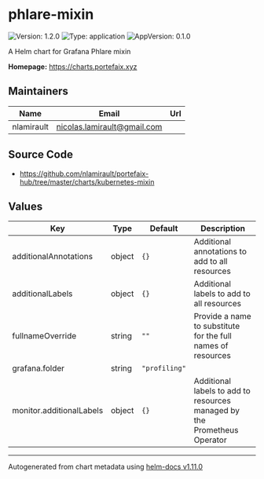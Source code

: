 # phlare-mixin

![Version: 1.2.0](https://img.shields.io/badge/Version-1.2.0-informational?style=flat-square) ![Type: application](https://img.shields.io/badge/Type-application-informational?style=flat-square) ![AppVersion: 0.1.0](https://img.shields.io/badge/AppVersion-0.1.0-informational?style=flat-square)

A Helm chart for Grafana Phlare mixin

**Homepage:** <https://charts.portefaix.xyz>

## Maintainers

| Name       | Email                         | Url |
| ---------- | ----------------------------- | --- |
| nlamirault | <nicolas.lamirault@gmail.com> |     |

## Source Code

- <https://github.com/nlamirault/portefaix-hub/tree/master/charts/kubernetes-mixin>

## Values

| Key                      | Type   | Default       | Description                                                              |
| ------------------------ | ------ | ------------- | ------------------------------------------------------------------------ |
| additionalAnnotations    | object | `{}`          | Additional annotations to add to all resources                           |
| additionalLabels         | object | `{}`          | Additional labels to add to all resources                                |
| fullnameOverride         | string | `""`          | Provide a name to substitute for the full names of resources             |
| grafana.folder           | string | `"profiling"` |                                                                          |
| monitor.additionalLabels | object | `{}`          | Additional labels to add to resources managed by the Prometheus Operator |

---

Autogenerated from chart metadata using [helm-docs v1.11.0](https://github.com/norwoodj/helm-docs/releases/v1.11.0)
